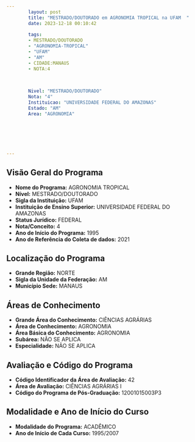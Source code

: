 ```yaml
---
        layout: post
        title: "MESTRADO/DOUTORADO em AGRONOMIA TROPICAL na UFAM  "
        date: 2023-12-18 00:10:42
     
        tags:
        - MESTRADO/DOUTORADO
        - "AGRONOMIA-TROPICAL"
        - "UFAM"
        - "AM"
        - CIDADE:MANAUS
        - NOTA:4
        
       

        Nivel: "MESTRADO/DOUTORADO"
        Nota: "4"
        Instituicao: "UNIVERSIDADE FEDERAL DO AMAZONAS"
        Estado: "AM"
        Area: "AGRONOMIA"
        
        
        
        
        
        
---
```

## Visão Geral do Programa
- **Nome do Programa:** AGRONOMIA TROPICAL
- **Nível:** MESTRADO/DOUTORADO
- **Sigla da Instituição:** UFAM
- **Instituição de Ensino Superior:** UNIVERSIDADE FEDERAL DO AMAZONAS
- **Status Jurídico:** FEDERAL
- **Nota/Conceito:** 4
- **Ano de Início do Programa:** 1995
- **Ano de Referência do Coleta de dados:** 2021

## Localização do Programa
- **Grande Região:** NORTE
- **Sigla da Unidade da Federação:** AM
- **Município Sede:** MANAUS

## Áreas de Conhecimento
- **Grande Área do Conhecimento:** CIÊNCIAS AGRÁRIAS
- **Área de Conhecimento:** AGRONOMIA
- **Área Básica do Conhecimento:** AGRONOMIA
- **Subárea:** NÃO SE APLICA
- **Especialidade:** NÃO SE APLICA

## Avaliação e Código do Programa
- **Código Identificador da Área de Avaliação:** 42
- **Área de Avaliação:** CIÊNCIAS AGRÁRIAS I
- **Código do Programa de Pós-Graduação:** 12001015003P3


## Modalidade e Ano de Início do Curso
- **Modalidade do Programa:** ACADÊMICO
- **Ano de Início de Cada Curso:** 1995/2007
